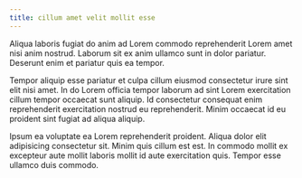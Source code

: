 ```yaml
---
title: cillum amet velit mollit esse
---
```


Aliqua laboris fugiat do anim ad Lorem commodo reprehenderit Lorem amet nisi anim nostrud. Laborum sit ex anim ullamco sunt in dolor pariatur. Deserunt enim et pariatur quis ea tempor.

Tempor aliquip esse pariatur et culpa cillum eiusmod consectetur irure sint elit nisi amet. In do Lorem officia tempor laborum ad sint Lorem exercitation cillum tempor occaecat sunt aliquip. Id consectetur consequat enim reprehenderit exercitation nostrud eu reprehenderit. Minim occaecat id eu proident sint fugiat ad aliqua aliquip.

Ipsum ea voluptate ea Lorem reprehenderit proident. Aliqua dolor elit adipisicing consectetur sit. Minim quis cillum est est. In commodo mollit ex excepteur aute mollit laboris mollit id aute exercitation quis. Tempor esse ullamco duis commodo.